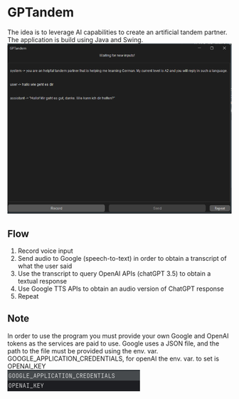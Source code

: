 # GPTandem

The idea is to leverage AI capabilities to create an artificial tandem partner.  
The application is build using Java and Swing.
![pics/envVar.png](pics/ui.png)


## Flow
1. Record voice input
2. Send audio to Google (speech-to-text) in order to obtain a transcript of what the user said
3. Use the transcript to query OpenAI APIs (chatGPT 3.5) to obtain a textual response
4. Use Google TTS APIs to obtain an audio version of ChatGPT response
5. Repeat

## Note
In order to use the program you must provide your own Google and OpenAI tokens as the services are paid to use.
Google uses a JSON file, and the path to the file must be provided using the env. var. GOOGLE_APPLICATION_CREDENTIALS, for
openAI the env. var. to set is OPENAI_KEY  
![pics/envVar.png](pics/envVar.png)
